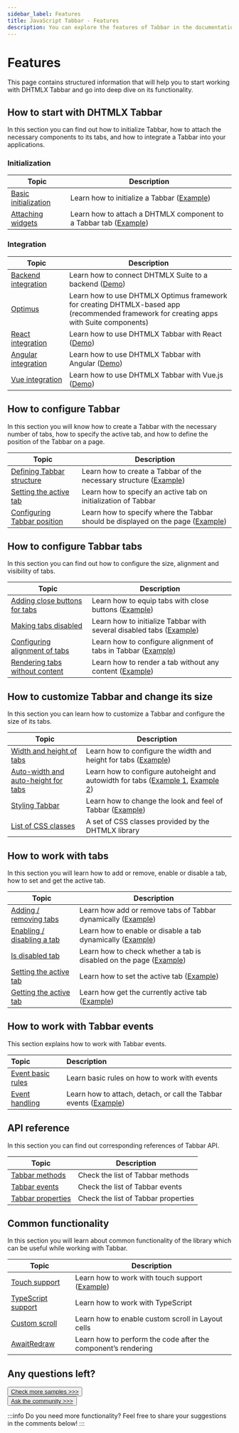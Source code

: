 ```yaml
---
sidebar_label: Features
title: JavaScript Tabbar - Features 
description: You can explore the features of Tabbar in the documentation of the DHTMLX JavaScript UI library. Browse developer guides and API reference, try out code examples and live demos, and download a free 30-day evaluation version of DHTMLX Suite 7.
---
```


# Features

This page contains structured information that will help you to start working with DHTMLX Tabbar and go into deep dive on its functionality.

## How to start with DHTMLX Tabbar

In this section you can find out how to initialize Tabbar, how to attach the necessary components to its tabs, and how to integrate a Tabbar into your applications.

### Initialization

| Topic                                                                     | Description                                                                                             |
| ------------------------------------------------------------------------- | ------------------------------------------------------------------------------------------------------- |
| [Basic initialization](../init/)                                          | Learn how to initialize a Tabbar ([Example](https://snippet.dhtmlx.com/uysfjo5z))                       |
| [Attaching widgets](../work_with_tabbar/#attaching-a-component-to-a-cell) | Learn how to attach a DHTMLX component to a Tabbar tab ([Example](https://snippet.dhtmlx.com/o1jwmw1l)) |

### Integration

| Topic                                                   | Description                                                                                                                                  |
| ------------------------------------------------------- | -------------------------------------------------------------------------------------------------------------------------------------------- |
| [Backend integration](integration/suite_and_backend.md) | Learn how to connect DHTMLX Suite to a backend  ([Demo](https://github.com/DHTMLX/nodejs-suite-demo))                                        |
| [Optimus](optimus_guides.md)                            | Learn how to use DHTMLX Optimus framework for creating  DHTMLX-based app <br>(recommended framework for creating apps with Suite components) |
| [React integration](integration/suite_and_react.md)     | Learn how to use DHTMLX Tabbar with React ([Demo](https://github.com/DHTMLX/react-widgets))                                                  |
| [Angular integration](integration/suite_and_angular.md) | Learn how to use DHTMLX Tabbar with Angular ([Demo](https://github.com/DHTMLX/angular-suite-demo))                                           |
| [Vue integration](integration/suite_and_vue.md)         | Learn how to use DHTMLX Tabbar with Vue.js ([Demo](https://github.com/DHTMLX/vue-suite-demo))                                                |

## How to configure Tabbar 

In this section you will know how to create a Tabbar with the necessary number of tabs, how to specify the active tab, and how to define the position of the Tabbar on a page.

| Topic                                                                    | Description                                                                                                             |
| ------------------------------------------------------------------------ | ----------------------------------------------------------------------------------------------------------------------- |
| [Defining Tabbar structure](../configuring_tabbar/#structure-of-tabs)    | Learn how to create a Tabbar of the necessary structure ([Example](https://snippet.dhtmlx.com/uysfjo5z?tag=tabbar))   |
| [Setting the active tab](../api/tabbar_activetab_config/)                | Learn how to specify an active tab on initialization of Tabbar                                                          |
| [Configuring Tabbar position](../configuring_tabbar/#position-of-tabbar) | Learn how to specify where the Tabbar should be displayed on the page  ([Example](https://snippet.dhtmlx.com/xq6k0tts)) |

## How to configure Tabbar tabs 

In this section you can find out how to configure the size, alignment and visibility of tabs.

| Topic                                                                                     | Description                                                                                                                                                   |
| ----------------------------------------------------------------------------------------- | ------------------------------------------------------------------------------------------------------------------------------------------------------------- |
| [Adding close buttons for tabs](../configuring_tabbar/#close-buttons-for-tabs)            | Learn how to equip tabs with close buttons  ([Example](https://snippet.dhtmlx.com/xqthiy66))                                                                    |
| [Making tabs disabled](../configuring_tabbar/#disabled-tabs)                              | Learn how to initialize Tabbar with several disabled tabs ([Example](https://snippet.dhtmlx.com/xqthiy66))                                                      |
| [Configuring alignment of tabs](../configuring_tabbar/#alignment)                         | Learn how to configure alignment of tabs in Tabbar ([Example](https://snippet.dhtmlx.com/bctscs71))                                                           |
| [Rendering tabs without content](../configuring_tabbar/#tabs-without-content)             | Learn how to render a tab without any content ([Example](https://snippet.dhtmlx.com/7jzrifql))                                                                |



## How to customize Tabbar and change its size

In this section you can learn how to customize a Tabbar and configure the size of its tabs.

| Topic                                               | Description                                                                                       |
| --------------------------------------------------- | ------------------------------------------------------------------------------------------------- |
| [Width and height of tabs](../configuring_tabbar/#size-of-tabs)                          | Learn how to configure the width and height for tabs ([Example](https://snippet.dhtmlx.com/yy841z3j))                                                         |
| [Auto-width and auto-height for tabs](../configuring_tabbar/#autosize-for-tabs) | Learn how to configure autoheight and autowidth for tabs ([Example 1](https://snippet.dhtmlx.com/mlzko8am), [Example 2](https://snippet.dhtmlx.com/pqvycp1c)) |
| [Styling Tabbar](../customization/#styling-tabbar)  | Learn how to change the look and feel of Tabbar  ([Example](https://snippet.dhtmlx.com/47en9f0a)) |
| [List of CSS classes](../../helpers/base_elements/) | A set of CSS classes provided by the DHTMLX library                                               |


## How to work with tabs

In this section you will learn how to add or remove, enable or disable a tab, how to set and get the active tab.

| Topic                                                                        | Description                                                                                               |
| ---------------------------------------------------------------------------- | --------------------------------------------------------------------------------------------------------- |
| [Adding / removing tabs](../work_with_tabbar/#addingremoving-tabs)           | Learn how add or remove tabs of Tabbar dynamically ([Example](https://snippet.dhtmlx.com/z5vjj83y))       |
| [Enabling / disabling a tab](../work_with_tabbar/#enablingdisabling-a-tab)   | Learn how to enable or disable a tab dynamically ([Example](https://snippet.dhtmlx.com/9l3egq3z))         |
| [Is disabled tab](../work_with_tabbar/#checking-if-a-tab-is-disabled)        | Learn how to check whether a tab is disabled on the page ([Example](https://snippet.dhtmlx.com/86er2y7m)) |
| [Setting the active tab](../work_with_tabbar/#settinggetting-the-active-tab) | Learn how to set the active tab ([Example](https://snippet.dhtmlx.com/u9ryz38f))                          |
| [Getting the active tab](../work_with_tabbar/#settinggetting-the-active-tab) | Learn how get the currently active tab ([Example](https://snippet.dhtmlx.com/xpvkcwiu))                   |

## How to work with Tabbar events

This section explains how to work with Tabbar events.

| Topic                                       | Description                                                                                            |
| :------------------------------------------ | :----------------------------------------------------------------------------------------------------- |
| [Event basic rules](guides/events_guide.md) | Learn basic rules on how to work with events                                                           |
| [Event handling](../events/)        | Learn how to attach, detach, or call the Tabbar events ([Example](https://snippet.dhtmlx.com/dld2qo1m)) |

## API reference

In this section you can find out corresponding references of Tabbar API.

| Topic                                                  | Description                         |
| ------------------------------------------------------ | ----------------------------------- |
| [Tabbar methods](../../category/tabbar-methods/)       | Check the list of Tabbar methods    |
| [Tabbar events](../../category/tabbar-events/)         | Check the list of Tabbar events     |
| [Tabbar properties](../../category/tabbar-properties/) | Check the list of Tabbar properties |


## Common functionality

In this section you will learn about common functionality of the library which can be useful while working with Tabbar.

| Topic                                                         | Description                                                                             |
| ------------------------------------------------------------- | --------------------------------------------------------------------------------------- |
| [Touch support](../../common_features/touch_support/)         | Learn how to work with touch support   ([Example](https://snippet.dhtmlx.com/q3cu6x1a)) |
| [TypeScript support](../../common_features/using_typescript/) | Learn how to work with TypeScript                                                       |
| [Custom scroll](../../common_features/custom_scroll/)         | Learn how to enable custom scroll in Layout cells                                       |
| [AwaitRedraw](../../helpers/await_redraw/)                    | Learn how to perform the code after the component’s rendering                           |

## Any questions left?

<button class="support_btn"><a href="https://snippet.dhtmlx.com/all?tag=tabbar">Check more samples >>></a> </button>
<br>
<button class="support_btn"><a href="https://forum.dhtmlx.com/c/suite/suite7/">Ask the community >>></a> </button>

:::info
Do you need more functionality? Feel free to share your suggestions in the comments below!
:::